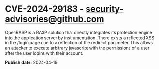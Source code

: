 # CVE-2024-29183 - security-advisories@github.com

OpenRASP is a RASP solution that directly integrates its protection engine into the application server by instrumentation. There exists a reflected XSS in the /login page due to a reflection of the redirect parameter. This allows an attacker to execute arbitrary javascript with the permissions of a user after the user logins with their account.

**Publish date:** 2024-04-19
